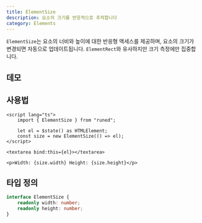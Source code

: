 ```yaml
---
title: ElementSize
description: 요소의 크기를 반응적으로 추적합니다
category: Elements
---
```


<script>
	import Demo from '$lib/components/demos/element-size.svelte';
</script>

`ElementSize`는 요소의 너비와 높이에 대한 반응형 액세스를 제공하며, 요소의 크기가 변경되면 자동으로 업데이트됩니다.
`ElementRect`와 유사하지만 크기 측정에만 집중합니다.

## 데모

<Demo />

## 사용법

```svelte
<script lang="ts">
	import { ElementSize } from "runed";

	let el = $state() as HTMLElement;
	const size = new ElementSize(() => el);
</script>

<textarea bind:this={el}></textarea>

<p>Width: {size.width} Height: {size.height}</p>
```

## 타입 정의

```ts
interface ElementSize {
	readonly width: number;
	readonly height: number;
}
```
